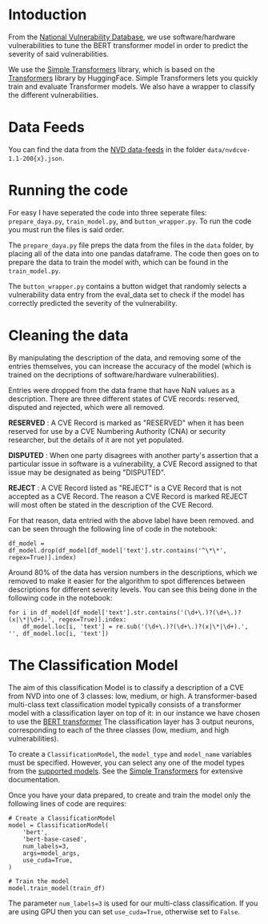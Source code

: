 # Intoduction

From the [National Vulnerability Database](https://nvd.nist.gov/vuln), we use software/hardware vulnerabilities to tune the BERT transformer model in order to predict the severity of said vulnerabilities.

We use the [Simple Transformers](https://github.com/ThilinaRajapakse/simpletransformers) library, which is based on the [Transformers](https://github.com/huggingface/transformers) library by HuggingFace. Simple Transformers lets you quickly train and evaluate Transformer models. We also have a wrapper to classify the different vulnerabilities.

# Data Feeds

You can find the data from the [NVD data-feeds](https://nvd.nist.gov/vuln/data-feeds) in the folder `data/nvdcve-1.1-200{x}.json`. 

# Running the code

For easy I have seperated the code into three seperate files: `prepare_daya.py`, `train_model.py`, and `button_wrapper.py`. To run the code you must run the files is said order. 

The `prepare_daya.py` file preps the data from the files in the `data` folder, by placing all of the data into one pandas dataframe. The code then goes on to prepare the data to train the model with, which can be found in the `train_model.py`. 

The `button_wrapper.py` contains a button widget that randomly selects a vulnerability data entry from the eval_data set to check if the model has correctly predicted the severity of the vulnerability. 


# Cleaning the data 

By manipulating the description of the data, and removing some of the entries themselves, you can increase the accuracy of the model (which is trained on the decriptions of software/hardware vulnerabilities). 

Entries were dropped from the data frame that have NaN values as a description. There are three different states of CVE records: reserved, disputed and rejected, which were all removed. 

**RESERVED**
: A CVE Record is marked as "RESERVED" when it has been reserved for use by a CVE Numbering Authority (CNA) or security researcher, but the details of it are not yet populated. 

**DISPUTED**
: When one party disagrees with another party's assertion that a particular issue in software is a vulnerability, a CVE Record assigned to that issue may be designated as being "DISPUTED".

**REJECT**
: A CVE Record listed as "REJECT" is a CVE Record that is not accepted as a CVE Record. The reason a CVE Record is marked REJECT will most often be stated in the description of the CVE Record.

For that reason, data entried with the above label have been removed. and can be seen through the following line of code in the notebook: 

```
df_model = df_model.drop(df_model[df_model['text'].str.contains('^\*\*', regex=True)].index)
```

Around 80% of the data has version numbers in the descriptions, which we removed to make it easier for the algorithm to spot differences between descriptions for different severity levels. You can see this being done in the following code in the notebook: 

``` 
for i in df_model[df_model['text'].str.contains('(\d+\.)?(\d+\.)?(x|\*|\d+).', regex=True)].index:
    df_model.loc[i, 'text'] = re.sub('(\d+\.)?(\d+\.)?(x|\*|\d+).', '', df_model.loc[i, 'text']) 
``` 

# The Classification Model

The aim of this classification Model is to classify a description of a CVE from NVD into one of 3 classes: low, medium, or high. A transformer-based multi-class text classification model typically consists of a transformer model with a classification layer on top of it: in our instance we have chosen to use the [BERT transformer](https://en.wikipedia.org/wiki/BERT_(language_model)#:~:text=Bidirectional%20Encoder%20Representations%20from%20Transformers,and%20his%20colleagues%20from%20Google.) The classification layer has 3 output neurons, corresponding to each of the three classes (low, medium, and high vulnerabilities).

To create a `ClassificationModel`, the `model_type` and `model_name` variables must be specified. However, you can select any one of the model types from the [supported models](https://simpletransformers.ai/docs/classification-specifics/). See the [Simple Transformers](https://simpletransformers.ai/docs/classification-models/#classificationmodel) for extensive documentation. 

Once you have your data prepared, to create and train the model only the following lines of code are requires: 

```
# Create a ClassificationModel
model = ClassificationModel(
    'bert',
    'bert-base-cased',
    num_labels=3,
    args=model_args, 
    use_cuda=True,
) 

# Train the model
model.train_model(train_df)

```

The parameter `num_labels=3` is used for our multi-class classification. If you are using GPU then you can set `use_cuda=True`, otherwise set to `False`. 

